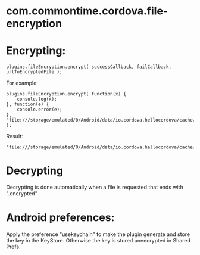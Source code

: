 # com.commontime.cordova.file-encryption

# Encrypting:

```
plugins.fileEncryption.encrypt( successCallback, failCallback, urlToEncryptedFile );
```

For example:

```
plugins.fileEncryption.encrypt( function(x) {
    console.log(x);
}, function(e) {
    console.error(e);
}, "file:///storage/emulated/0/Android/data/io.cordova.hellocordova/cache/1516093358240.jpg" );
```

Result:

```
"file:///storage/emulated/0/Android/data/io.cordova.hellocordova/cache/1516093358240.jpg.encrypted"
```

# Decrypting

Decrypting is done automatically when a file is requested that ends with ".encrypted"

# Android preferences:

Apply the preference "usekeychain" to make the plugin generate and store the key in the KeyStore.  Otherwise the key is stored unencrypted in Shared Prefs.

